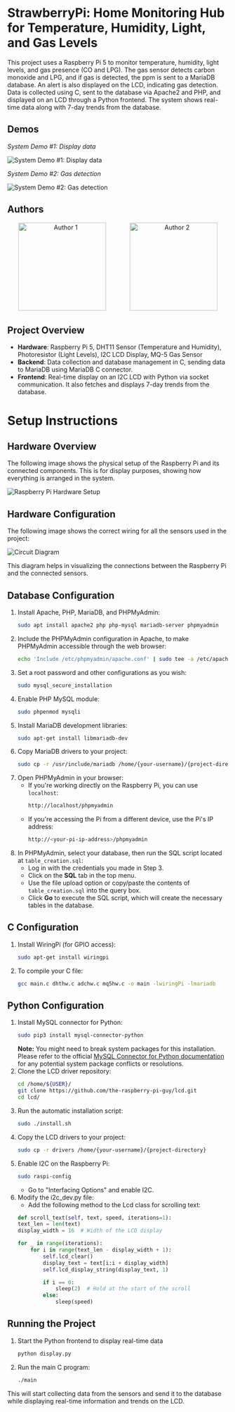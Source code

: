 # StrawberryPi: Home Monitoring Hub for Temperature, Humidity, Light, and Gas Levels

This project uses a Raspberry Pi 5 to monitor temperature, humidity, light levels, and gas presence (CO and LPG). The gas sensor detects carbon monoxide and LPG, and if gas is detected, the ppm is sent to a MariaDB database. An alert is also displayed on the LCD, indicating gas detection. Data is collected using C, sent to the database via Apache2 and PHP, and displayed on an LCD through a Python frontend. The system shows real-time data along with 7-day trends from the database.

## Demos

*System Demo #1: Display data*

![System Demo #1: Display data](img/ex1.gif)

*System Demo #2: Gas detection*

![System Demo #2: Gas detection](img/ex2.gif)



## Authors

<p align="center">
  <img src="https://media.licdn.com/dms/image/v2/D5603AQHnmxmLnIzUTQ/profile-displayphoto-shrink_400_400/B56ZOiFBHpG8Ao-/0/1733591045903?e=1738800000&v=beta&t=KAaZJ0CRwZDZlGCOB7exF26cwWCaZpNZtEIpxAiRO8Y" alt="Author 1" width="200" style="margin-right: 50px;">
  <img src="IMAGE_URL_2" alt="Author 2" width="200">
</p>

## Project Overview

- **Hardware**: Raspberry Pi 5, DHT11 Sensor (Temperature and Humidity), Photoresistor (Light Levels), I2C LCD Display, MQ-5 Gas Sensor
- **Backend**: Data collection and database management in C, sending data to MariaDB using MariaDB C connector.
- **Frontend**: Real-time display on an I2C LCD with Python via socket communication. It also fetches and displays 7-day trends from the database.

# Setup Instructions

## Hardware Overview

The following image shows the physical setup of the Raspberry Pi and its connected components. This is for display purposes, showing how everything is arranged in the system.

![Raspberry Pi Hardware Setup](img/raspi_hardware_setup.jpg)

## Hardware Configuration

The following image shows the correct wiring for all the sensors used in the project:

![Circuit Diagram](img/RaspberryPi_Hardware_Setup.jpg)

This diagram helps in visualizing the connections between the Raspberry Pi and the connected sensors.

## Database Configuration

1. Install Apache, PHP, MariaDB, and PHPMyAdmin:
    ```bash
    sudo apt install apache2 php php-mysql mariadb-server phpmyadmin
    ```
2. Include the PHPMyAdmin configuration in Apache, to make PHPMyAdmin accessible through the web browser:
    ```bash
    echo 'Include /etc/phpmyadmin/apache.conf' | sudo tee -a /etc/apache2/apache2.conf
    ```
3. Set a root password and other configurations as you wish:
    ```bash
    sudo mysql_secure_installation
    ```
4. Enable PHP MySQL module:
    ```bash
    sudo phpenmod mysqli
    ```
5. Install MariaDB development libraries:
    ```bash
    sudo apt-get install libmariadb-dev
    ```
6. Copy MariaDB drivers to your project:
    ```bash
    sudo cp -r /usr/include/mariadb /home/{your-username}/{project-directory}
    ```
7. Open PHPMyAdmin in your browser:
    - If you're working directly on the Raspberry Pi, you can use `localhost`:
      ```bash
      http://localhost/phpmyadmin
      ```
    - If you're accessing the Pi from a different device, use the Pi's IP address:
      ```bash
      http://<your-pi-ip-address>/phpmyadmin
      ```
8. In PHPMyAdmin, select your database, then run the SQL script located at `table_creation.sql`:
    - Log in with the credentials you made in Step 3.
    - Click on the **SQL** tab in the top menu.
    - Use the file upload option or copy/paste the contents of `table_creation.sql` into the query box.
    - Click **Go** to execute the SQL script, which will create the necessary tables in the database.

## C Configuration

1. Install WiringPi (for GPIO access):
   ```bash
   sudo apt-get install wiringpi
   ```
2. To compile your C file:
    ```bash
    gcc main.c dhthw.c adchw.c mq5hw.c -o main -lwiringPi -lmariadb
    ```

## Python Configuration
1. Install MySQL connector for Python:
    ```bash
    sudo pip3 install mysql-connector-python
    ```
    **Note:** You might need to break system packages for this installation. Please refer to the official [MySQL Connector for Python documentation](https://dev.mysql.com/doc/connector-python/en/) for any potential system package conflicts or resolutions.
2. Clone the LCD driver repository:
    ```bash
    cd /home/${USER}/
    git clone https://github.com/the-raspberry-pi-guy/lcd.git
    cd lcd/
    ```
3. Run the automatic installation script:
    ```bash
    sudo ./install.sh
    ```
4. Copy the LCD drivers to your project:
    ```bash
    sudo cp -r drivers /home/{your-username}/{project-directory}
    ```
5. Enable I2C on the Raspberry Pi:
    ```bash
    sudo raspi-config
    ```
    - Go to "Interfacing Options" and enable I2C.
6. Modify the i2c_dev.py file:
    - Add the following method to the Lcd class for scrolling text:
    ```python
    def scroll_text(self, text, speed, iterations=1):
    text_len = len(text)
    display_width = 16  # Width of the LCD display
    
    for _ in range(iterations):
        for i in range(text_len - display_width + 1):
            self.lcd_clear()
            display_text = text[i:i + display_width]
            self.lcd_display_string(display_text, 1)

            if i == 0:
                sleep(2)  # Hold at the start of the scroll
            else:
                sleep(speed)
    ```

## Running the Project
1. Start the Python frontend to display real-time data
    ```bash
    python display.py
    ```
2. Run the main C program:
    ```bash
    ./main
    ```
This will start collecting data from the sensors and send it to the database while displaying real-time information and trends on the LCD.






